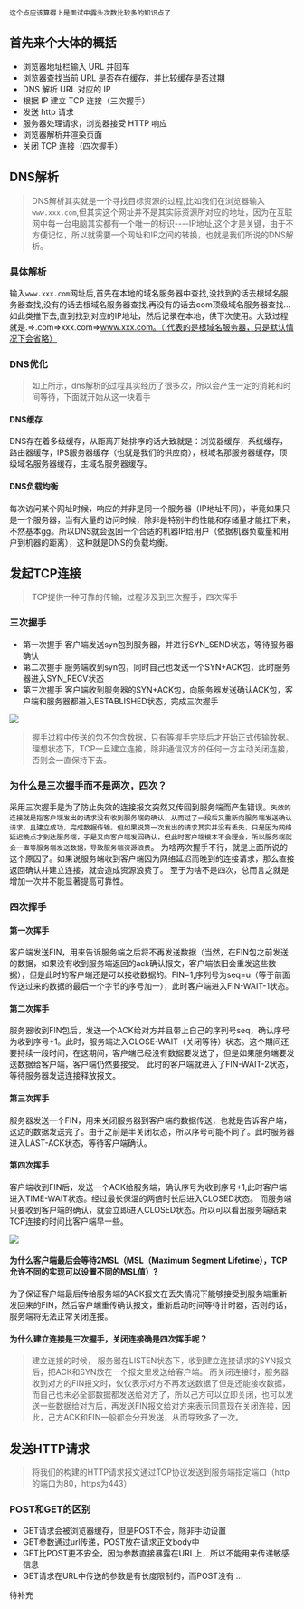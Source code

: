 `这个点应该算得上是面试中露头次数比较多的知识点了`
## 首先来个大体的概括
* 浏览器地址栏输入 URL 并回车
* 浏览器查找当前 URL 是否存在缓存，并比较缓存是否过期
* DNS 解析 URL 对应的 IP
* 根据 IP 建立 TCP 连接（三次握手）
* 发送 http 请求
* 服务器处理请求，浏览器接受 HTTP 响应
* 浏览器解析并渲染页面
* 关闭 TCP 连接（四次握手）

## DNS解析
> DNS解析其实就是一个寻找目标资源的过程,比如我们在浏览器输入`www.xxx.com`,但其实这个网址并不是其实际资源所对应的地址，因为在互联网中每一台电脑其实都有一个唯一的标识----IP地址,这个才是关键，由于不方便记忆，所以就需要一个网址和IP之间的转换，也就是我们所说的DNS解析。

### 具体解析
输入`www.xxx.com`网址后,首先在本地的域名服务器中查找,没找到的话去根域名服务器查找,没有的话去根域名服务器查找,再没有的话去com顶级域名服务器查找...如此类推下去,直到找到对应的IP地址，然后记录在本地，供下次使用。大致过程就是.=>.com=>xxx.com=>www.xxx.com。（.代表的是根域名服务器，只是默认情况下会省略）

### DNS优化
> 如上所示，dns解析的过程其实经历了很多次，所以会产生一定的消耗和时间等待，下面就开始从这一块着手
#### DNS缓存
DNS存在着多级缓存，从距离开始排序的话大致就是：浏览器缓存，系统缓存，路由器缓存，IPS服务器缓存（也就是我们的供应商），根域名那服务器缓存，顶级域名服务器缓存，主域名服务器缓存。

#### DNS负载均衡
每次访问某个网址时候，响应的并非是同一个服务器（IP地址不同），毕竟如果只是一个服务器，当有大量的访问时候，除非是特别牛的性能和存储量才能扛下来，不然基本gg。所以DNS就会返回一个合适的机器IP给用户（依据机器负载量和用户到机器的距离），这种就是DNS的负载均衡。

## 发起TCP连接
> TCP提供一种可靠的传输，过程涉及到三次握手，四次挥手
### 三次握手
* 第一次握手
客户端发送syn包到服务器，并进行SYN_SEND状态，等待服务器确认
* 第二次握手
服务端收到syn包，同时自己也发送一个SYN+ACK包，此时服务器进入SYN_RECV状态
* 第三次握手
客户端收到服务器的SYN+ACK包，向服务器发送确认ACK包，客户端和服务器都进入ESTABLISHED状态，完成三次握手

![](https://p1-jj.byteimg.com/tos-cn-i-t2oaga2asx/gold-user-assets/2017/11/9/d8bf92c7906718271fdb8b0d2d5fe5b4~tplv-t2oaga2asx-watermark.awebp)

> 握手过程中传送的包不包含数据，只有等握手完毕后才开始正式传输数据。理想状态下，TCP一旦建立连接，除非通信双方的任何一方主动关闭连接，否则会一直保持下去。

### 为什么是三次握手而不是两次，四次？
采用三次握手是为了防止失效的连接报文突然又传回到服务端而产生错误。`失效的连接就是指客户端发出的请求没有收到服务端的确认，从而过了一段后又重新向服务端发送确认请求，且建立成功，完成数据传输。但如果说第一次发出的请求其实并没有丢失，只是因为网络延迟晚点才到达服务端，于是又向客户端发回确认，但此时客户端根本不会理会，所以服务端就会一直等服务端发送数据，导致服务端资源浪费`。
为啥两次握手不行，就是上面所说的这个原因了。如果说服务端收到客户端因为网络延迟而晚到的连接请求，那么直接返回确认并建立连接，就会造成资源浪费了。
至于为啥不是四次，总而言之就是增加一次并不能显著提高可靠性。

### 四次挥手
#### 第一次挥手
客户端发送FIN，用来告诉服务端之后将不再发送数据（当然，在FIN包之前发送的数据，如果没有收到服务端返回的ack确认报文，客户端依旧会重发这些数据），但是此时的客户端还是可以接收数据的。FIN=1,序列号为seq=u（等于前面传送过来的数据的最后一个字节的序号加一），此时客户端进入FIN-WAIT-1状态。

#### 第二次挥手
服务器收到FIN包后，发送一个ACK给对方并且带上自己的序列号seq，确认序号为收到序号+1。此时，服务端进入CLOSE-WAIT（关闭等待）状态。这个期间还要持续一段时间，在这期间，客户端已经没有数据要发送了，但是如果服务端要发送数据给客户端，客户端仍然要接受。
此时的客户端就进入了FIN-WAIT-2状态，等待服务器发送连接释放报文。
#### 第三次挥手
服务器发送一个FIN，用来关闭服务器到客户端的数据传送，也就是告诉客户端，这边的数据发送完了。由于之前是半关闭状态，所以序号可能不同了。此时服务器进入LAST-ACK状态，等待客户端确认。
#### 第四次挥手
客户端收到FIN后，发送一个ACK给服务端，确认序号为收到序号+1,此时客户端进入TIME-WAIT状态。经过最长保温的两倍时长后进入CLOSED状态。
而服务端只要收到客户端的确认，就会立即进入CLOSED状态。所以可以看出服务端结束TCP连接的时间比客户端早一些。

![](https://p1-jj.byteimg.com/tos-cn-i-t2oaga2asx/gold-user-assets/2017/11/9/8c7874fafe233c9278509e40e906055c~tplv-t2oaga2asx-watermark.awebp)

#### 为什么客户端最后会等待2MSL（MSL（Maximum Segment Lifetime），TCP允许不同的实现可以设置不同的MSL值）?
为了保证客户端最后传给服务端的ACK报文在丢失情况下能够接受到服务端重新发回来的FIN，然后客户端重传确认报文，重新启动时间等待计时器，否则的话，服务端将无法正常关闭连接。

#### 为什么建立连接是三次握手，关闭连接确是四次挥手呢？

> 建立连接的时候， 服务器在LISTEN状态下，收到建立连接请求的SYN报文后，把ACK和SYN放在一个报文里发送给客户端。
而关闭连接时，服务器收到对方的FIN报文时，仅仅表示对方不再发送数据了但是还能接收数据，而自己也未必全部数据都发送给对方了，所以己方可以立即关闭，也可以发送一些数据给对方后，再发送FIN报文给对方来表示同意现在关闭连接，因此，己方ACK和FIN一般都会分开发送，从而导致多了一次。


## 发送HTTP请求
> 将我们的构建的HTTP请求报文通过TCP协议发送到服务端指定端口（http的端口为80，https为443）
### POST和GET的区别
* GET请求会被浏览器缓存，但是POST不会，除非手动设置
* GET参数通过url传递，POST放在请求正文body中
* GET比POST更不安全，因为参数直接暴露在URL上，所以不能用来传递敏感信息
* GET请求在URL中传送的参数是有长度限制的，而POST没有
...


待补充